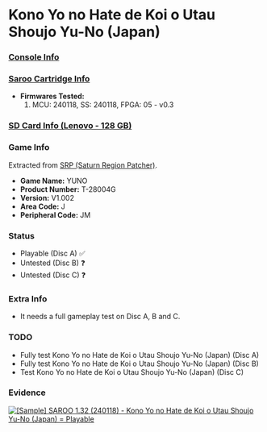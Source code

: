 # Kono Yo no Hate de Koi o Utau Shoujo Yu-No (Japan)

### [Console Info](../../../../../Info/Consoles/VA13/README.md)

### [Saroo Cartridge Info](../../../../../Info/Cartridges/RetroGameParadiseStore/1.32F/README.md)

- <b>Firmwares Tested:</b>
  1. MCU: 240118, SS: 240118, FPGA: 05 - v0.3

### [SD Card Info (Lenovo - 128 GB)](../../../../../Info/SdCards/Lenovo/128GB/fat32/README.md)

### Game Info

Extracted from [SRP (Saturn Region Patcher)](https://segaxtreme.net/resources/saturn-region-patcher.81/download).

- <b>Game Name:</b> YUNO
- <b>Product Number:</b> T-28004G
- <b>Version:</b> V1.002
- <b>Area Code:</b> J
- <b>Peripheral Code:</b> JM

### Status

- Playable (Disc A) :white_check_mark:
- Untested (Disc B) :question:
- Untested (Disc C) :question:

### Extra Info

- It needs a full gameplay test on Disc A, B and C.

### TODO

- Fully test Kono Yo no Hate de Koi o Utau Shoujo Yu-No (Japan) (Disc A)
- Fully test Kono Yo no Hate de Koi o Utau Shoujo Yu-No (Japan) (Disc B)
- Test Kono Yo no Hate de Koi o Utau Shoujo Yu-No (Japan) (Disc C)

### Evidence

[![[Sample] SAROO 1.32 (240118) - Kono Yo no Hate de Koi o Utau Shoujo Yu-No (Japan) = Playable](https://img.youtube.com/vi/YgbM9KPl2OE/0.jpg)](https://www.youtube.com/watch?v=YgbM9KPl2OE)
